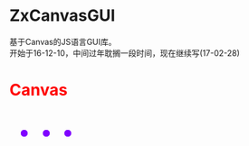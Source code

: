 # ZxCanvasGUI
基于Canvas的JS语言GUI库。 <br/>
开始于16-12-10，中间过年耽搁一段时间，现在继续写(17-02-28) <br/>

<h1 style="color:red;">Canvas<h1/>

<a style="display:inline-block;border:1px solid #8000ff;border-radius:5px;width:10px;height:10px;margin-top:8px;margin-left:20px;background-color:#8000ff"></a>
<a style="display:inline-block;border:1px solid #8000ff;border-radius:5px;width:10px;height:10px;margin-top:8px;margin-left:20px;background-color:#8000ff"></a>
<a style="display:inline-block;border:1px solid #8000ff;border-radius:5px;width:10px;height:10px;margin-top:8px;margin-left:20px;background-color:#8000ff"></a>

